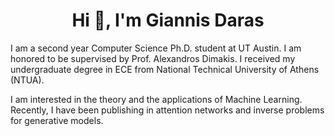 <h1 align="center">Hi 👋, I'm Giannis Daras </h1>
I am a second year Computer Science Ph.D. student at UT Austin. I am honored to be supervised by Prof. Alexandros Dimakis. I received my undergraduate degree in ECE from National Technical University of Athens (NTUA).

I am interested in the theory and the applications of Machine Learning. Recently, I have been publishing in attention networks and inverse problems for generative models.


